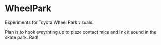 # WheelPark

Experiments for Toyota Wheel Park visuals.

Plan is to hook eveyrhting up to piezo contact mics and link it sound in the skate park. Rad!
